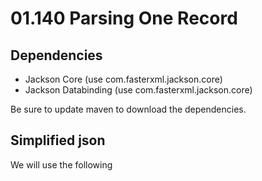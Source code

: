 # 01.140 Parsing One Record

## Dependencies

- Jackson Core (use com.fasterxml.jackson.core)
- Jackson Databinding (use com.fasterxml.jackson.core)

Be sure to update maven to download the dependencies.

## Simplified json

We will use the following